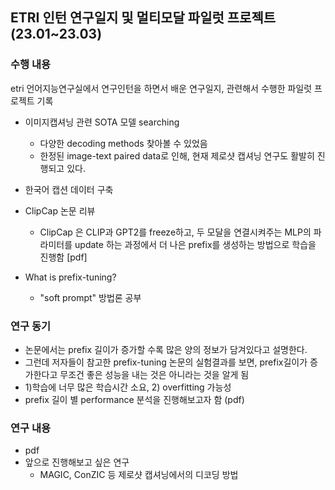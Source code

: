 ## ETRI 인턴 연구일지 및 멀티모달 파일럿 프로젝트 (23.01~23.03)
### 수행 내용
etri 언어지능연구실에서 연구인턴을 하면서 배운 연구일지, 관련해서 수행한 파일럿 프로젝트 기록

- 이미지캡셔닝 관련 SOTA 모델 searching
  - 다양한 decoding methods 찾아볼 수 있었음
  - 한정된 image-text paired data로 인해, 현재 제로샷 캡셔닝 연구도 활발히 진행되고 있다. <br/>
  
- 한국어 캡션 데이터 구축 <br/>

- ClipCap 논문 리뷰
  - ClipCap 은 CLIP과 GPT2를 freeze하고, 두 모달을 연결시켜주는 MLP의 파라미터를 update 하는 과정에서 더 나은 prefix를 생성하는 방법으로 학습을 진행함 [pdf]

- What is prefix-tuning? 
  - "soft prompt" 방법론 공부

### 연구 동기
  - 논문에서는 prefix 길이가 증가할 수록 많은 양의 정보가 담겨있다고 설명한다.
  - 그런데 저자들이 참고한 prefix-tuning 논문의 실험결과를 보면, prefix길이가 증가한다고 무조건 좋은 성능을 내는 것은 아니라는 것을 알게 됨
  - 1)학습에 너무 많은 학습시간 소요, 2) overfitting 가능성
  - prefix 길이 별 performance 분석을 진행해보고자 함 (pdf)
  
### 연구 내용
- pdf
- 앞으로 진행해보고 싶은 연구
  - MAGIC, ConZIC 등 제로샷 캡셔닝에서의 디코딩 방법
